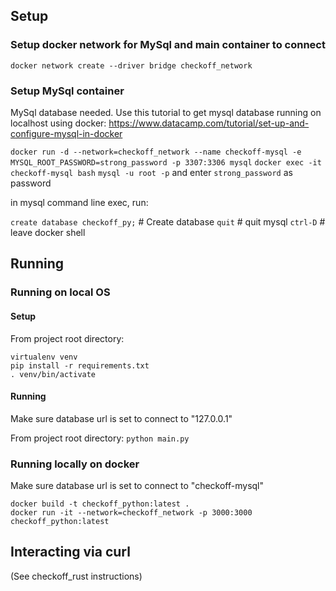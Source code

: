 ## Setup

### Setup docker network for MySql and main container to connect

`docker network create --driver bridge checkoff_network`

### Setup MySql container
MySql database needed. Use this tutorial to get mysql database running on localhost using docker: https://www.datacamp.com/tutorial/set-up-and-configure-mysql-in-docker

`docker run -d --network=checkoff_network --name checkoff-mysql -e MYSQL_ROOT_PASSWORD=strong_password -p 3307:3306 mysql`
`docker exec -it checkoff-mysql bash`
`mysql -u root -p` and enter `strong_password` as password

in mysql command line exec, run:

`create database checkoff_py;` # Create database
`quit` # quit mysql
`ctrl-D` # leave docker shell

## Running 

### Running on local OS

#### Setup

From project root directory:

```
virtualenv venv
pip install -r requirements.txt
. venv/bin/activate
```

#### Running

Make sure database url is set to connect to "127.0.0.1"

From project root directory:
`python main.py`

###  Running locally on docker

Make sure database url is set to connect to "checkoff-mysql"

```
docker build -t checkoff_python:latest .
docker run -it --network=checkoff_network -p 3000:3000 checkoff_python:latest
```

## Interacting via curl

(See checkoff_rust instructions)


